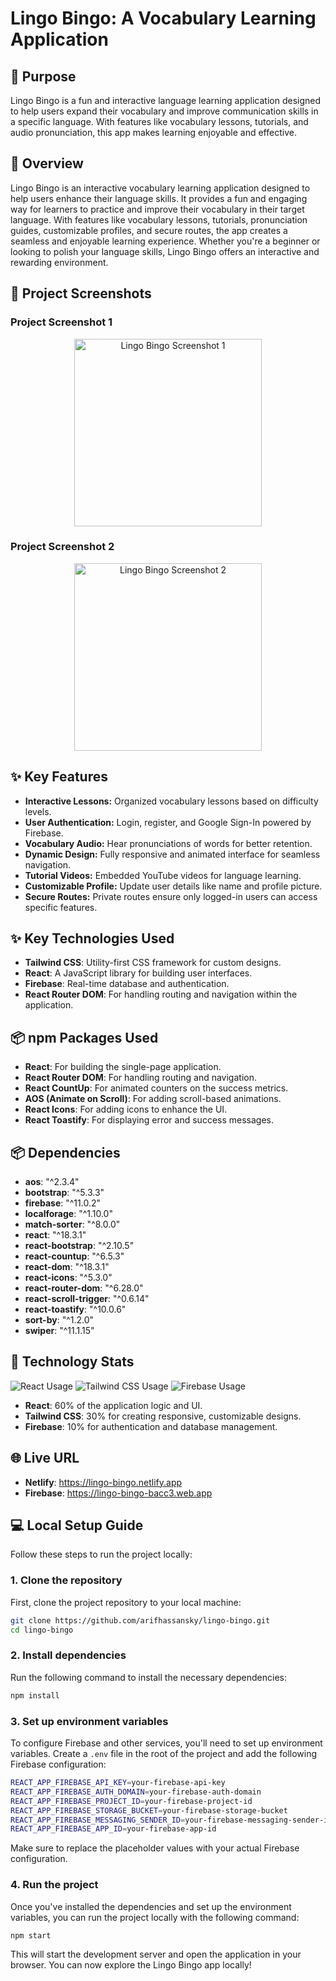 # Lingo Bingo: A Vocabulary Learning Application

## 🎯 Purpose

Lingo Bingo is a fun and interactive language learning application designed to help users expand their vocabulary and improve communication skills in a specific language. With features like vocabulary lessons, tutorials, and audio pronunciation, this app makes learning enjoyable and effective.

## 📖 Overview

Lingo Bingo is an interactive vocabulary learning application designed to help users enhance their language skills. It provides a fun and engaging way for learners to practice and improve their vocabulary in their target language. With features like vocabulary lessons, tutorials, pronunciation guides, customizable profiles, and secure routes, the app creates a seamless and enjoyable learning experience. Whether you're a beginner or looking to polish your language skills, Lingo Bingo offers an interactive and rewarding environment.

## 📸 Project Screenshots

### Project Screenshot 1

<div align="center">
  <img height="300" src="https://i.ibb.co.com/Fq3sgGp/Screenshot-2025-01-08-033203.png" alt="Lingo Bingo Screenshot 1"/>
</div>

### Project Screenshot 2

<div align="center">
  <img height="300" src="https://i.ibb.co.com/SXn8CCZ/Screenshot-2025-01-08-033236.png" alt="Lingo Bingo Screenshot 2"/>
</div>

## ✨ Key Features

- **Interactive Lessons:** Organized vocabulary lessons based on difficulty levels.
- **User Authentication:** Login, register, and Google Sign-In powered by Firebase.
- **Vocabulary Audio:** Hear pronunciations of words for better retention.
- **Dynamic Design:** Fully responsive and animated interface for seamless navigation.
- **Tutorial Videos:** Embedded YouTube videos for language learning.
- **Customizable Profile:** Update user details like name and profile picture.
- **Secure Routes:** Private routes ensure only logged-in users can access specific features.

## ✨ Key Technologies Used

- **Tailwind CSS**: Utility-first CSS framework for custom designs.
- **React**: A JavaScript library for building user interfaces.
- **Firebase**: Real-time database and authentication.
- **React Router DOM**: For handling routing and navigation within the application.

## 📦 npm Packages Used

- **React**: For building the single-page application.
- **React Router DOM**: For handling routing and navigation.
- **React CountUp**: For animated counters on the success metrics.
- **AOS (Animate on Scroll)**: For adding scroll-based animations.
- **React Icons**: For adding icons to enhance the UI.
- **React Toastify**: For displaying error and success messages.

## 📦 Dependencies

- **aos**: "^2.3.4"
- **bootstrap**: "^5.3.3"
- **firebase**: "^11.0.2"
- **localforage**: "^1.10.0"
- **match-sorter**: "^8.0.0"
- **react**: "^18.3.1"
- **react-bootstrap**: "^2.10.5"
- **react-countup**: "^6.5.3"
- **react-dom**: "^18.3.1"
- **react-icons**: "^5.3.0"
- **react-router-dom**: "^6.28.0"
- **react-scroll-trigger**: "^0.6.14"
- **react-toastify**: "^10.0.6"
- **sort-by**: "^1.2.0"
- **swiper**: "^11.1.15"

## 🚀 Technology Stats

<div>
  <img src="https://img.shields.io/badge/React-60%25-blue" alt="React Usage" />
  <img src="https://img.shields.io/badge/Tailwind%20CSS-30%25-green" alt="Tailwind CSS Usage" />
  <img src="https://img.shields.io/badge/Firebase-10%25-orange" alt="Firebase Usage" />
</div>

- **React**: 60% of the application logic and UI.
- **Tailwind CSS**: 30% for creating responsive, customizable designs.
- **Firebase**: 10% for authentication and database management.

## 🌐 Live URL

- **Netlify**: https://lingo-bingo.netlify.app
- **Firebase**: https://lingo-bingo-bacc3.web.app

## 💻 Local Setup Guide

Follow these steps to run the project locally:

### 1. Clone the repository

First, clone the project repository to your local machine:

```bash
git clone https://github.com/arifhassansky/lingo-bingo.git
cd lingo-bingo
```

### 2. Install dependencies

Run the following command to install the necessary dependencies:

```bash
npm install
```

### 3. Set up environment variables

To configure Firebase and other services, you'll need to set up environment variables. Create a `.env` file in the root of the project and add the following Firebase configuration:

```bash
REACT_APP_FIREBASE_API_KEY=your-firebase-api-key
REACT_APP_FIREBASE_AUTH_DOMAIN=your-firebase-auth-domain
REACT_APP_FIREBASE_PROJECT_ID=your-firebase-project-id
REACT_APP_FIREBASE_STORAGE_BUCKET=your-firebase-storage-bucket
REACT_APP_FIREBASE_MESSAGING_SENDER_ID=your-firebase-messaging-sender-id
REACT_APP_FIREBASE_APP_ID=your-firebase-app-id
```

Make sure to replace the placeholder values with your actual Firebase configuration.

### 4. Run the project

Once you've installed the dependencies and set up the environment variables, you can run the project locally with the following command:

```bash
npm start
```

This will start the development server and open the application in your browser. You can now explore the Lingo Bingo app locally!



